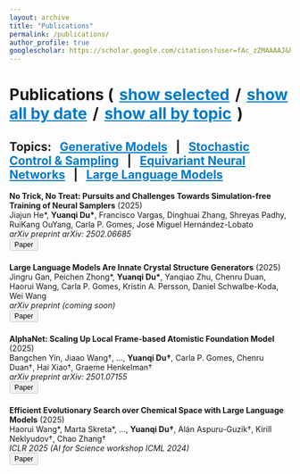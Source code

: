 ```yaml
---
layout: archive
title: "Publications"
permalink: /publications/
author_profile: true
googlescholar: https://scholar.google.com/citations?user=fAc_zZMAAAAJ&hl=en
---
```


<html>
<head>
  <meta charset="utf-8">
  <style>
    .filter-link {
      cursor: pointer;
      color: #007ACC;
      text-decoration: underline;
      margin: 0 10px;
    }
    #topicFilters {
      margin-bottom: 20px;
    }
    .paper-entry {
      margin-bottom: 1.5em;
    }
    .paper-button {
      cursor: pointer;
      background-color: #f0f0f0;
      border: 1px solid #ccc;
      padding: 3px 8px;
      border-radius: 4px;
      font-size: 0.9em;
    }
    .paper-button:hover {
      background-color: #e6e6e6;
    }
  </style>
</head>
<body>

<!-- Top line: Publications ( show selected / show all by date / show all by topic ) -->
<h1>
  <strong>Publications</strong>
  (<span class="filter-link" onclick="filterPublications('selected')">show selected</span>/<span class="filter-link" onclick="filterPublications('date')">show all by date</span>/<span class="filter-link" onclick="filterPublications('topic')">show all by topic</span>)
</h1>

<!-- Topics line (hidden by default until "show all by topic") -->
<h2>
  <strong>Topics:</strong>
  <span class="filter-link" onclick="filterByTopic('Generative Models')">Generative Models</span> |
  <span class="filter-link" onclick="filterByTopic('Stochastic Control & Sampling')">Stochastic Control &amp; Sampling</span> |
  <span class="filter-link" onclick="filterByTopic('Equivariant Neural Networks')">Equivariant Neural Networks</span> |
  <span class="filter-link" onclick="filterByTopic('Large Language Models')">Large Language Models</span>
</h2>

<!-- The publication list -->
<div id="publications">

  <!-- Example: Preprint / Not Selected -->
  <div class="paper-entry" data-selected="false" data-date="2025" data-topics="Stochastic Control & Sampling">
    <strong>No Trick, No Treat: Pursuits and Challenges Towards Simulation-free Training of Neural Samplers</strong> (2025)<br>
    Jiajun He*, <strong>Yuanqi Du*</strong>, Francisco Vargas, Dinghuai Zhang, Shreyas Padhy, RuiKang OuYang, Carla P. Gomes, José Miguel Hernández-Lobato<br>
    <em>arXiv preprint arXiv: 2502.06685</em><br>
    <button class="paper-button" onclick="window.open('https://arxiv.org/abs/2502.06685','_blank')">Paper</button>
  </div>

  <div class="paper-entry" data-selected="false" data-date="2025" data-topics="Large Language Models">
    <strong>Large Language Models Are Innate Crystal Structure Generators</strong> (2025)<br>
    Jingru Gan, Peichen Zhong*, <strong>Yuanqi Du*</strong>, Yanqiao Zhu, Chenru Duan, Haorui Wang, Carla P. Gomes, Kristin A. Persson, Daniel Schwalbe-Koda, Wei Wang<br>
    <em>arXiv preprint (coming soon)</em><br>
    <button class="paper-button">Paper</button> <!-- link not provided yet -->
  </div>

  <div class="paper-entry" data-selected="false" data-date="2025" data-topics="Equivariant Neural Networks">
    <strong>AlphaNet: Scaling Up Local Frame-based Atomistic Foundation Model</strong> (2025)<br>
    Bangchen Yin, Jiaao Wang†, ..., <strong>Yuanqi Du†</strong>, Carla P. Gomes, Chenru Duan†, Hai Xiao†, Graeme Henkelman†<br>
    <em>arXiv preprint arXiv: 2501.07155</em><br>
    <button class="paper-button" onclick="window.open('https://arxiv.org/abs/2501.07155','_blank')">Paper</button>
  </div>

  <!-- Selected publication -->
  <div class="paper-entry" data-selected="true" data-date="2025" data-topics="Large Language Models">
    <strong>Efficient Evolutionary Search over Chemical Space with Large Language Models</strong> (2025)<br>
    Haorui Wang*, Marta Skreta*, ..., <strong>Yuanqi Du†</strong>, Alán Aspuru-Guzik†, Kirill Neklyudov†, Chao Zhang†<br>
    <em>ICLR 2025 (AI for Science workshop ICML 2024)</em><br>
    <button class="paper-button" onclick="window.open('https://molleo.github.io/','_blank')">Paper</button>
  </div>

  <!-- Add the rest of your publications similarly... -->
  <!-- Just remove the square brackets around the title, remove the link text, and use a button. -->
  <!-- Also keep data-selected, data-date, data-topics for filtering. -->

</div>

<script>
  function filterPublications(filter) {
    const pubs = document.querySelectorAll('#publications .paper-entry');
    const topicFilters = document.getElementById('topicFilters');

    if (filter === 'topic') {
      // Reveal topic line, show all
      topicFilters.style.display = 'block';
      pubs.forEach(pub => pub.style.display = 'block');
      return;
    } else if (filter === 'selected') {
      topicFilters.style.display = 'none';
      pubs.forEach(pub => {
        pub.style.display = (pub.dataset.selected === 'true') ? 'block' : 'none';
      });
      return;
    } else if (filter === 'date') {
      topicFilters.style.display = 'none';
      // Show all; optionally sort by date if you want
      pubs.forEach(pub => pub.style.display = 'block');
      return;
    } else {
      // Filter by topic
      topicFilters.style.display = 'block';
      pubs.forEach(pub => {
        if (pub.dataset.topics && pub.dataset.topics.includes(filter)) {
          pub.style.display = 'block';
        } else {
          pub.style.display = 'none';
        }
      });
      // Optionally scroll to the first match
      const firstMatch = document.querySelector(`#publications .paper-entry[data-topics*="${filter}"]`);
      if (firstMatch) {
        firstMatch.scrollIntoView({ behavior: 'smooth' });
      }
    }
  }

  // Default to selected on load
  window.onload = function() {
    filterPublications('selected');
  };
</script>

</body>
</html>
